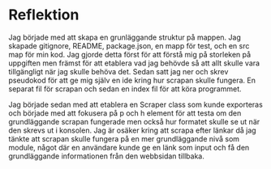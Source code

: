 # Reflektion

Jag började med att skapa en grunläggande struktur på mappen. Jag skapade gitignore, README, package.json, en mapp för test, och en src map för min kod. Jag gjorde detta först för att förstå mig på storleken på uppgiften men främst för att etablera vad jag behövde så att allt skulle vara tillgängligt när jag skulle behöva det. Sedan satt jag ner och skrev pseudokod för att ge mig själv en ide kring hur scrapan skulle fungera. En separat fil för scrapan och sedan en index fil för att köra programmet.

Jag började sedan med att etablera en Scraper class som kunde exporteras och började med att fokusera på p och h element för att testa om den grundläggande scrapan fungerade men också hur formatet skulle se ut när den skrevs ut i konsolen. Jag är osäker kring att scrapa efter länkar då jag tänkte att scrapan skulle fungera på en mer grundläggande nivå som module, något där en användare kunde ge en länk som input och få den grundläggande informationen från den webbsidan tillbaka.